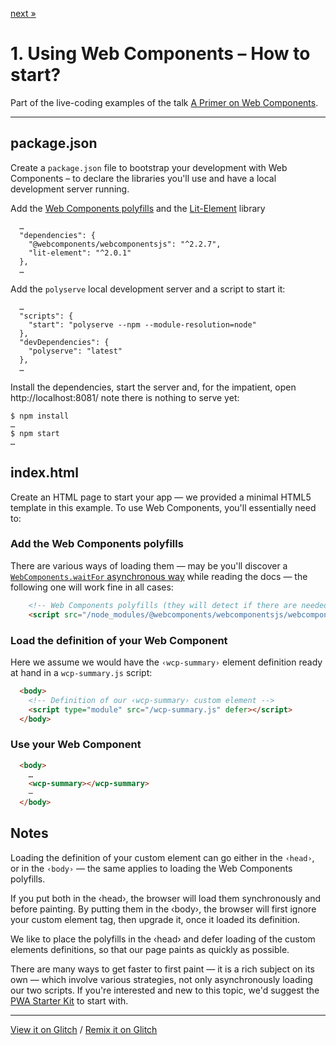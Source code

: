 [next »](../02-wcp-summary-step02/)

# 1. Using Web Components – How to start?

Part of the live-coding examples of the talk [A Primer on Web Components](https://web-components-primer.firebaseapp.com).

---

## package.json

Create a `package.json` file to bootstrap your development with Web Components – to declare the libraries you'll use and have a local development server running.

Add the [Web Components polyfills](https://github.com/webcomponents/webcomponentsjs) and the [Lit-Element](https://lit-element.polymer-project.org) library

```
  …
  "dependencies": {
    "@webcomponents/webcomponentsjs": "^2.2.7",
    "lit-element": "^2.0.1"
  },
  …
```

Add the `polyserve` local development server and a script to start it:

```
  …
  "scripts": {
    "start": "polyserve --npm --module-resolution=node"
  },
  "devDependencies": {
    "polyserve": "latest"
  },
  …
```

Install the dependencies, start the server and, for the impatient, open http://localhost:8081/ note there is nothing to serve yet:

```
$ npm install
…
$ npm start
…
```

## index.html

Create an HTML page to start your app — we provided a minimal HTML5 template in this example. To use Web Components, you'll essentially need to:

### Add the Web Components polyfills

There are various ways of loading them — may be you'll discover a [`WebComponents.waitFor` asynchronous way](https://github.com/webcomponents/webcomponentsjs#asynchronous) while reading the docs — the following one will work fine in all cases:

```html
    <!-- Web Components polyfills (they will detect if there are needed) -->
    <script src="/node_modules/@webcomponents/webcomponentsjs/webcomponents-loader.js"></script>
```

### Load the definition of your Web Component

Here we assume we would have the `‹wcp-summary›` element definition ready at hand in a `wcp-summary.js` script:

```html
  <body>
    <!-- Definition of our ‹wcp-summary› custom element -->
    <script type="module" src="/wcp-summary.js" defer></script>
  </body>
```

### Use your Web Component

```html
  <body>
    …
    <wcp-summary></wcp-summary>
    –
  </body>
```

## Notes

Loading the definition of your custom element can go either in the `‹head›`, or in the `‹body›` — the same applies to loading the Web Components polyfills.

If you put both in the ‹head›, the browser will load them synchronously and before painting. By putting them in the ‹body›, the browser will first ignore your custom element tag, then upgrade it, once it loaded its definition.

We like to place the polyfills in the ‹head› and defer loading of the custom elements definitions, so that our page paints as quickly as possible.

There are many ways to get faster to first paint — it is a rich subject on its own — which involve various strategies, not only asynchronously loading our two scripts. If you're interested and new to this topic, we'd suggest the [PWA Starter Kit](https://pwa-starter-kit.polymer-project.org) to start with.

---

[View it on Glitch](https://wcp-summary-step01.glitch.me/) /
[Remix it on Glitch](https://glitch.com/edit/#!/wcp-summary-step01)